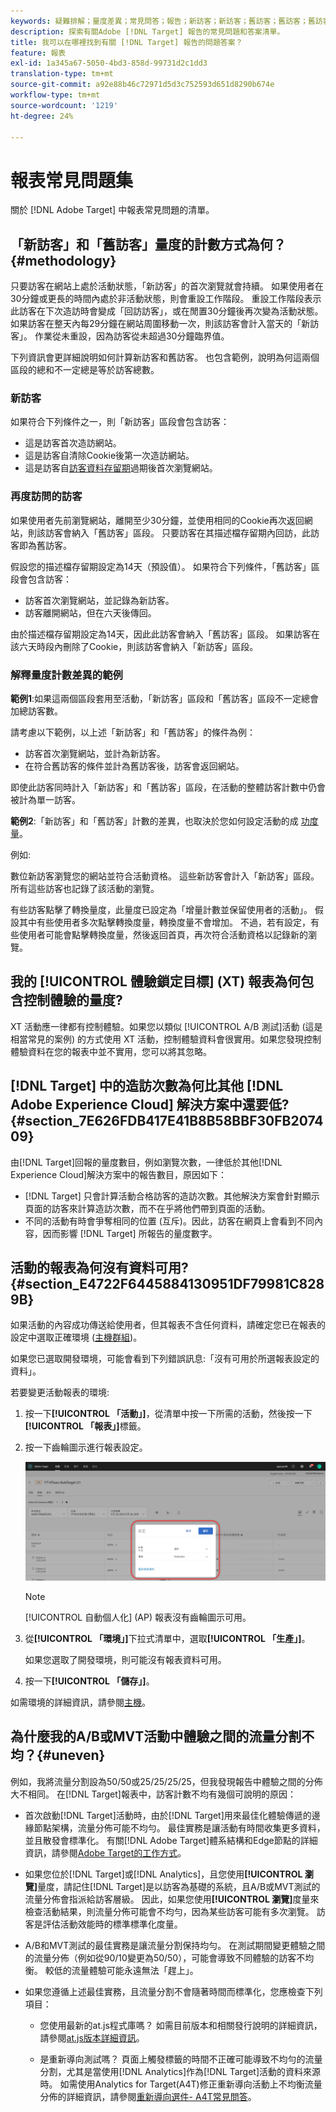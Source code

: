 ```yaml
---
keywords: 疑難排解；量度差異；常見問答；報告；新訪客；新訪客；舊訪客；舊訪客；舊訪客；回訪；新瀏覽
description: 探索有關Adobe [!DNL Target] 報告的常見問題和答案清單。
title: 我可以在哪裡找到有關 [!DNL Target] 報告的問題答案？
feature: 報表
exl-id: 1a345a67-5050-4bd3-858d-99731d2c1dd3
translation-type: tm+mt
source-git-commit: a92e88b46c72971d5d3c752593d651d8290b674e
workflow-type: tm+mt
source-wordcount: '1219'
ht-degree: 24%

---
```


# 報表常見問題集

關於 [!DNL Adobe Target] 中報表常見問題的清單。

## 「新訪客」和「舊訪客」量度的計數方式為何？{#methodology}

只要訪客在網站上處於活動狀態，「新訪客」的首次瀏覽就會持續。
如果使用者在30分鐘或更長的時間內處於非活動狀態，則會重設工作階段。 重設工作階段表示此訪客在下次造訪時會變成「回訪訪客」，或在閒置30分鐘後再次變為活動狀態。
如果訪客在整天內每29分鐘在網站周圍移動一次，則該訪客會計入當天的「新訪客」。 作業從未重設，因為訪客從未超過30分鐘臨界值。

下列資訊會更詳細說明如何計算新訪客和舊訪客。 也包含範例，說明為何這兩個區段的總和不一定總是等於訪客總數。

### 新訪客

如果符合下列條件之一，則「新訪客」區段會包含訪客：

* 這是訪客首次造訪網站。
* 這是訪客自清除Cookie後第一次造訪網站。
* 這是訪客自[訪客資料存留期](/help/c-target/c-visitor-profile/visitor-profile-lifetime.md)過期後首次瀏覽網站。

### 再度訪問的訪客

如果使用者先前瀏覽網站，離開至少30分鐘，並使用相同的Cookie再次返回網站，則該訪客會納入「舊訪客」區段。 只要訪客在其描述檔存留期內回訪，此訪客即為舊訪客。

假設您的描述檔存留期設定為14天（預設值）。 如果符合下列條件，「舊訪客」區段會包含訪客：

* 訪客首次瀏覽網站，並記錄為新訪客。
* 訪客離開網站，但在六天後傳回。

由於描述檔存留期設定為14天，因此此訪客會納入「舊訪客」區段。 如果訪客在該六天時段內刪除了Cookie，則該訪客會納入「新訪客」區段。

### 解釋量度計數差異的範例

**範例1**:如果這兩個區段套用至活動，「新訪客」區段和「舊訪客」區段不一定總會加總訪客數。

請考慮以下範例，以上述「新訪客」和「舊訪客」的條件為例：

* 訪客首次瀏覽網站，並計為新訪客。
* 在符合舊訪客的條件並計為舊訪客後，訪客會返回網站。

即使此訪客同時計入「新訪客」和「舊訪客」區段，在活動的整體訪客計數中仍會被計為單一訪客。

**範例2**:「新訪客」和「舊訪客」計數的差異，也取決於您如何設定活動的成 [功度量](/help/c-activities/r-success-metrics/success-metrics.md)。

例如:

數位新訪客瀏覽您的網站並符合活動資格。 這些新訪客會計入「新訪客」區段。 所有這些訪客也記錄了該活動的瀏覽。

有些訪客點擊了轉換量度，此量度已設定為「增量計數並保留使用者的活動」。 假設其中有些使用者多次點擊轉換度量，轉換度量不會增加。 不過，若有設定，有些使用者可能會點擊轉換度量，然後返回首頁，再次符合活動資格以記錄新的瀏覽。

## 我的 [!UICONTROL 體驗鎖定目標] (XT) 報表為何包含控制體驗的量度?

XT 活動應一律都有控制體驗。如果您以類似 [!UICONTROL A/B 測試]活動 (這是相當常見的案例) 的方式使用 XT 活動，控制體驗資料會很實用。如果您發現控制體驗資料在您的報表中並不實用，您可以將其忽略。

## [!DNL Target] 中的造訪次數為何比其他 [!DNL Adobe Experience Cloud] 解決方案中還要低? {#section_7E626FDB417E41B8B58BBF30FB207409}

由[!DNL Target]回報的量度數目，例如瀏覽次數，一律低於其他[!DNL Experience Cloud]解決方案中的報告數目，原因如下：

* [!DNL Target] 只會計算活動合格訪客的造訪次數。其他解決方案會針對顯示頁面的訪客來計算造訪次數，而不在乎將他們帶到頁面的活動。
* 不同的活動有時會爭奪相同的位置 (互斥)。因此，訪客在網頁上會看到不同內容，因而影響 [!DNL Target] 所報告的量度數字。

## 活動的報表為何沒有資料可用? {#section_E4722F6445884130951DF79981C8289B}

如果活動的內容成功傳送給使用者，但其報表不含任何資料，請確定您已在報表的設定中選取正確環境 ([主機群組](/help/administrating-target/hosts.md))。

如果您已選取開發環境，可能會看到下列錯誤訊息:「沒有可用於所選報表設定的資料」。

若要變更活動報表的環境:

1. 按一下&#x200B;**[!UICONTROL 「活動」]**，從清單中按一下所需的活動，然後按一下&#x200B;**[!UICONTROL 「報表」]**&#x200B;標籤。
1. 按一下齒輪圖示進行報表設定。

   ![A/B 設定對話方塊](/help/c-reports/c-report-settings/assets/ab_settings_dialog.png)

   >[!NOTE]
   >
   >[!UICONTROL 自動個人化] (AP) 報表沒有齒輪圖示可用。

1. 從&#x200B;**[!UICONTROL 「環境」]**&#x200B;下拉式清單中，選取&#x200B;**[!UICONTROL 「生產」]**。

   如果您選取了開發環境，則可能沒有報表資料可用。

1. 按一下&#x200B;**[!UICONTROL 「儲存」]**。

如需環境的詳細資訊，請參閱[主機](/help/administrating-target/hosts.md#concept_516BB01EBFBD4449AB03940D31AEB66E)。

## 為什麼我的A/B或MVT活動中體驗之間的流量分割不均？{#uneven}

例如，我將流量分割設為50/50或25/25/25/25，但我發現報告中體驗之間的分佈大不相同。 在[!DNL Target]報表中，訪客計數不均有幾個可說明的原因：

* 首次啟動[!DNL Target]活動時，由於[!DNL Target]用來最佳化體驗傳遞的邊緣節點架構，流量分佈可能不均勻。 最佳實務是讓活動有時間收集更多資料，並且散發會標準化。 有關[!DNL Adobe Target]體系結構和Edge節點的詳細資訊，請參閱[Adobe Target的工作方式](/help/c-intro/how-target-works.md)。
* 如果您位於[!DNL Target]或[!DNL Analytics]，且您使用&#x200B;**[!UICONTROL 瀏覽]**&#x200B;量度，請記住[!DNL Target]是以訪客為基礎的系統，且A/B或MVT測試的流量分佈會指派給訪客層級。 因此，如果您使用&#x200B;**[!UICONTROL 瀏覽]**&#x200B;度量來檢查活動結果，則流量分佈可能會不均勻，因為某些訪客可能有多次瀏覽。 訪客是評估活動效能時的標準標準化度量。
* A/B和MVT測試的最佳實務是讓流量分割保持均勻。 在測試期間變更體驗之間的流量分佈（例如從90/10變更為50/50），可能會導致不同體驗的訪客不均衡。 較低的流量體驗可能永遠無法「趕上」。
* 如果您遵循上述最佳實務，且流量分割不會隨著時間而標準化，您應檢查下列項目：

   * 您使用最新的at.js程式庫嗎？ 如需目前版本和相關發行說明的詳細資訊，請參閱[at.js版本詳細資訊](/help/c-implementing-target/c-implementing-target-for-client-side-web/target-atjs-versions.md)。

   * 是重新導向測試嗎？ 頁面上觸發標籤的時間不正確可能導致不均勻的流量分割，尤其是當使用[!DNL Analytics]作為[!DNL Target]活動的資料來源時。 如需使用Analytics for Target(A4T)修正重新導向活動上不均衡流量分佈的詳細資訊，請參閱[重新導向選件- A4T常見問答](/help/c-integrating-target-with-mac/a4t/r-a4t-faq/a4t-faq-redirect-offers.md)。

